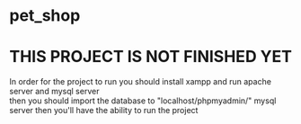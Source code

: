 # pet_shop
# THIS PROJECT IS NOT FINISHED  YET
In order for the project to run you should install xampp and run apache server and mysql server <br>
then you should import the database to "localhost/phpmyadmin/" mysql server
then you'll have the ability to run the project
